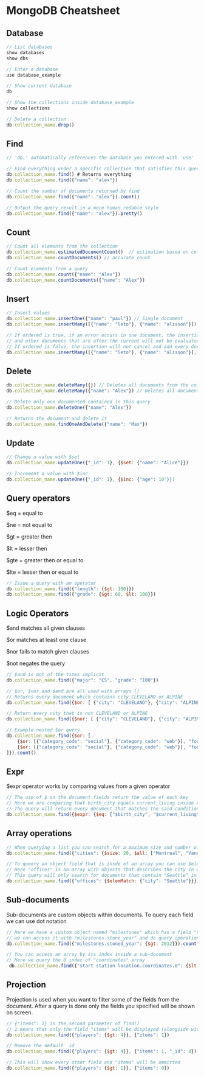 # MongoDB Cheatsheet

## Database

```js
// List databases
show databases
show dbs

// Enter a database
use database_example

// Show current database
db

// Show the collections inside database_example
show collections

// Delete a collection
db.collection_name.drop()
```

## Find

```js
// 'db.' automatically references the database you entered with 'use'

// Find everything under a specific collection that satisfies this query
db.collection_name.find() # Returns everything
db.collection_name.find({"name": "alex"})

// Count the number of documents returned by find
db.collection_name.find({"name": "alex"}).count()

// Output the query result in a more human redable style
db.collection_name.find({"name": "alex"}).pretty()
```

## Count

```js
// Count all elements from the collection       
db.collection_name.estimatedDocumentCount()  // estimation based on collection metadata
db.collection_name.countDocuments() // accurate count

// Count elements from a query
db.collection_name.count({"name": "Alex"})
db.collection_name.countDocuments({"name": "Alex"})
```

## Insert

```js
// Insert values
db.collection_name.insertOne({"name": "paul"}) // Single document
db.collection_name.insertMany([{"name": "leto"}, {"name": "alisson"}]) // Array

// If ordered is true, if an error occurs in one document, the insertion will be canceled
// and other documents that are after the current will not be evaluated and inserted.
// If ordered is false, the insertion will not cancel and add every document that is correct.
db.collection_name.insertMany([{"name": "leto"}, {"name": "alisson"}], {"ordered": false})
```

## Delete

```js
db.collection_name.deleteMany({}) // Deletes all documents from the collection
db.collection_name.deleteMany({"name": "Alex"}) // Deletes all documents returned by this query

// Delete only one documented contained in this query
db.collection_name.deleteOne({"name": "Alex"})

// Returns the document and delete it
db.collection_name.findOneAndDelete({"name": "Max"}) 
```

## Update

```js
// Change a value with $set
db.collection_name.updateOne({"_id": 1}, {$set: {"name": "Alice"}})

// Increment a value with $inc
db.collection_name.updateOne({"_id": 1}, {$inc: {"age": 10"}})
```

## Query operators

$eq  = equal to

$ne  = not equal to

$gt  = greater then

$lt  = lesser then

$gte = greater then or equal to

$lte = lesser then or equal to

```js
// Issue a query with an operator
db.collection_name.find({"length": {$gt: 100}})
db.collection_name.find({"grade": {$gt: 60, $lt: 100}})
```

## Logic Operators

$and matches all given clauses

$or  matches at least one clause

$nor fails to match given clauses

$not negates the query

```js
// $and is mot of the times implicit
db.collection_name.find({"major": "CS", "grade": "100"})

// $or, $nor and $and are all used with arrays []
// Returns every document which contains city CLEVELAND or ALPINE
db.collection_name.find({$or: [ {"city": "CLEVELAND"}, {"city": "ALPINE"} ]})

// Return every city that is not CLEVELAND or ALPINE
db.collection_name.find({$nor: [ {"city": "CLEVELAND"}, {"city": "ALPINE"} ]})

// Example nested $or query
db.collection_name.find({$or: [
    {$or: [{"category_code": "social"}, {"category_code": "web"}], "founded_year": 2004}, 
    {$or: [{"category_code": "social"}, {"category_code": "web"}], "founded_month": 10}
]}).count()
```

## Expr

$expr operator works by comparing values from a given operator

```js
// The use of $ on the document fields return the value of each key
// Here we are comparing that birth_city equals current_living inside each document
// The query will return every document that matches the said condition
db.collection_name.find({$expr: {$eq: ["$birth_city", "$current_living"]}}).count()
```

## Array operations

```js
// When querying a list you can search for a maximum size and number of certain values
db.collection_name.find({"cities": {$size: 20, $all: ["Montreal", "Vancourver"]}})

// To queery an object field that is insde of an array you can use $elemMatch
// Here "offices" is an array with objects that describes the city in which a company is located
// This query will only search for documents that contain "Seattle" in one of the objects of the "offices" array
db.collection_name.find({"offices": {$elemMatch: {"city": "Seattle"}}}).count()
```

## Sub-documents

Sub-documents are custom objects within documents. To query each field we can use dot notation

```js
// Here we have a custom object named "milestones" which has a field "stoned_year"
// we can access it with "milestones.stone_year" and do query operations as with any field
db.collection_name.find({"milestones.stoned_year": {$gt: 2012}}).count()

// You can access an array by its index inside a sub-document
// Here we query the 0 index of "coordinates" array
 db.collection_name.find({"start station location.coordinates.0": {$lt: -74}})
```

## Projection

Projection is used when you want to filter some of the fields from the document. 
After a query is done only the fields you specified will be shown on screen.

```js
// {"items": 1} is the second parameter of find()
// 1 means that only the field "items" will be displayed (alongside with the _id which is default)
db.collection_name.find({"players": {$gt: 4}}, {"items": 1})

// Remove the default _id
db.collection_name.find({"players": {$gt: 4}}, {"items": 1, "_id": 0})

// This will show every other field and "items" will be ommitted
db.collection_name.find({"players": {$gt: 1}}, {"items": 0})
```

